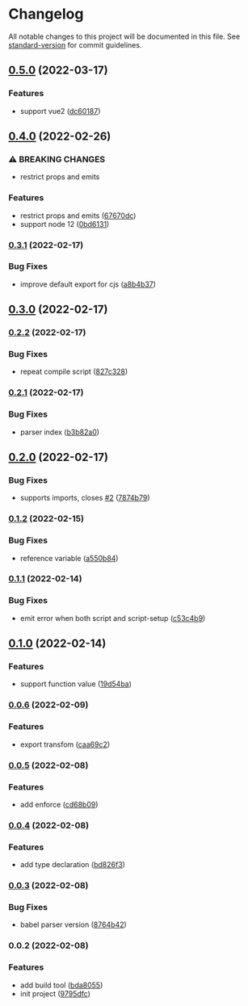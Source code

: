 # Changelog

All notable changes to this project will be documented in this file. See [standard-version](https://github.com/conventional-changelog/standard-version) for commit guidelines.

## [0.5.0](https://github.com/sxzz/unplugin-vue-define-options/compare/v0.4.0...v0.5.0) (2022-03-17)


### Features

* support vue2 ([dc60187](https://github.com/sxzz/unplugin-vue-define-options/commit/dc60187307c9a1b1414fd6ca16b67b27527b435e))

## [0.4.0](https://github.com/sxzz/unplugin-vue-define-options/compare/v0.3.1...v0.4.0) (2022-02-26)


### ⚠ BREAKING CHANGES

* restrict props and emits

### Features

* restrict props and emits ([67670dc](https://github.com/sxzz/unplugin-vue-define-options/commit/67670dcb83330c0125675e2b2a25de496136a639))
* support node 12 ([0bd6131](https://github.com/sxzz/unplugin-vue-define-options/commit/0bd6131ff9b3be4bdd975261044b457e5ed8a943))

### [0.3.1](https://github.com/sxzz/unplugin-vue-define-options/compare/v0.3.0...v0.3.1) (2022-02-17)


### Bug Fixes

* improve default export for cjs ([a8b4b37](https://github.com/sxzz/unplugin-vue-define-options/commit/a8b4b37ff5d7af15878f0d636f1e2094c7409115))

## [0.3.0](https://github.com/sxzz/unplugin-vue-define-options/compare/v0.2.2...v0.3.0) (2022-02-17)

### [0.2.2](https://github.com/sxzz/unplugin-vue-define-options/compare/v0.2.1...v0.2.2) (2022-02-17)


### Bug Fixes

* repeat compile script ([827c328](https://github.com/sxzz/unplugin-vue-define-options/commit/827c3283be81a894ab469d502b4e51b4a0df024e))

### [0.2.1](https://github.com/sxzz/unplugin-vue-define-options/compare/v0.2.0...v0.2.1) (2022-02-17)


### Bug Fixes

* parser index ([b3b82a0](https://github.com/sxzz/unplugin-vue-define-options/commit/b3b82a00ef70420cde94bc6332708f55ab126cef))

## [0.2.0](https://github.com/sxzz/unplugin-vue-define-options/compare/v0.1.2...v0.2.0) (2022-02-17)


### Bug Fixes

* supports imports, closes [#2](https://github.com/sxzz/unplugin-vue-define-options/issues/2) ([7874b79](https://github.com/sxzz/unplugin-vue-define-options/commit/7874b793646cd4cac8337245067e06bc55eacb8e))

### [0.1.2](https://github.com/sxzz/unplugin-vue-define-options/compare/v0.1.1...v0.1.2) (2022-02-15)


### Bug Fixes

* reference variable ([a550b84](https://github.com/sxzz/unplugin-vue-define-options/commit/a550b842d025546b281863da018c0e578e164126))

### [0.1.1](https://github.com/sxzz/unplugin-vue-define-options/compare/v0.1.0...v0.1.1) (2022-02-14)


### Bug Fixes

* emit error when both script and script-setup ([c53c4b9](https://github.com/sxzz/unplugin-vue-define-options/commit/c53c4b95d24886ab36837015b8dfe99b3f969626))

## [0.1.0](https://github.com/sxzz/unplugin-vue-define-options/compare/v0.0.6...v0.1.0) (2022-02-14)


### Features

* support function value ([19d54ba](https://github.com/sxzz/unplugin-vue-define-options/commit/19d54bab6a5d678e0881354b2f5ba4c85887450a))

### [0.0.6](https://github.com/sxzz/unplugin-vue-define-options/compare/v0.0.5...v0.0.6) (2022-02-09)


### Features

* export transfom ([caa69c2](https://github.com/sxzz/unplugin-vue-define-options/commit/caa69c2835a65c66adc7ff5c0bf5a327a2072f40))

### [0.0.5](https://github.com/sxzz/unplugin-vue-define-options/compare/v0.0.4...v0.0.5) (2022-02-08)


### Features

* add enforce ([cd68b09](https://github.com/sxzz/unplugin-vue-define-options/commit/cd68b097b69211ecfcfc2bafad0cba3060c2a4d4))

### [0.0.4](https://github.com/sxzz/unplugin-vue-define-options/compare/v0.0.3...v0.0.4) (2022-02-08)


### Features

* add type declaration ([bd826f3](https://github.com/sxzz/unplugin-vue-define-options/commit/bd826f341c7f5ed6ea477ddb34283e50592caea4))

### [0.0.3](https://github.com/sxzz/unplugin-vue-define-options/compare/v0.0.2...v0.0.3) (2022-02-08)


### Bug Fixes

* babel parser version ([8764b42](https://github.com/sxzz/unplugin-vue-define-options/commit/8764b4271b16a1e3b2dd2795270c2a91497db7f4))

### 0.0.2 (2022-02-08)


### Features

* add build tool ([bda8055](https://github.com/sxzz/unplugin-vue-define-options/commit/bda80553cf79bf5dbd35db41257344ede4eaf947))
* init project ([9795dfc](https://github.com/sxzz/unplugin-vue-define-options/commit/9795dfcfb314091110cb63db12d85f36b60e9c30))
